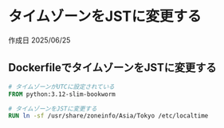 # タイムゾーンをJSTに変更する

作成日 2025/06/25

## DockerfileでタイムゾーンをJSTに変更する

```Dockerfile
# タイムゾーンがUTCに設定されている
FROM python:3.12-slim-bookworm

# タイムゾーンをJSTに変更する
RUN ln -sf /usr/share/zoneinfo/Asia/Tokyo /etc/localtime
```
